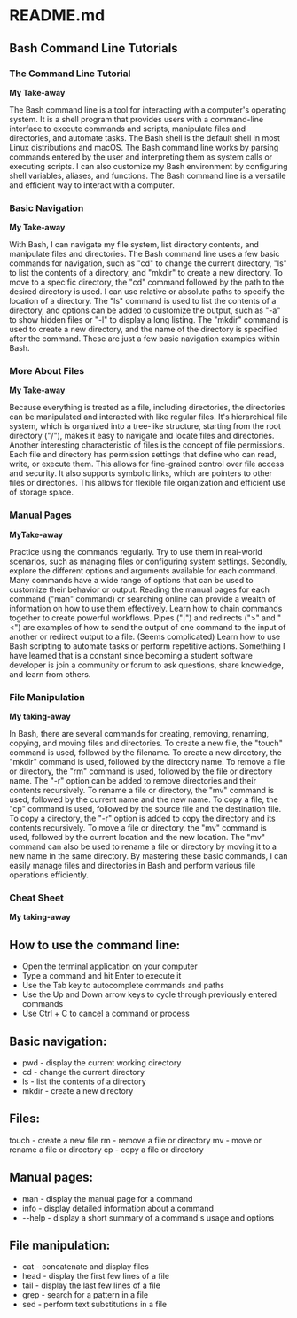 # README.md

## Bash Command Line Tutorials

### The Command Line Tutorial

**My Take-away**
  
<p>The Bash command line is a tool for interacting with a computer's operating system. It is a shell program that provides users with a command-line interface to execute commands and scripts, manipulate files and directories, and automate tasks. The Bash shell is the default shell in most Linux distributions and macOS. The Bash command line works by parsing commands entered by the user and interpreting them as system calls or executing scripts. I can also customize my Bash environment by configuring shell variables, aliases, and functions. The Bash command line is a versatile and efficient way to interact with a computer.</P>  

### Basic Navigation

 **My Take-away**

<p>With Bash, I can navigate my file system, list directory contents, and manipulate files and directories. The Bash command line uses a few basic commands for navigation, such as "cd" to change the current directory, "ls" to list the contents of a directory, and "mkdir" to create a new directory. To move to a specific directory, the "cd" command followed by the path to the desired directory is used. I can use relative or absolute paths to specify the location of a directory. The "ls" command is used to list the contents of a directory, and options can be added to customize the output, such as "-a" to show hidden files or "-l" to display a long listing. The "mkdir" command is used to create a new directory, and the name of the directory is specified after the command. These are just a few basic navigation examples within Bash.</P>

### More About Files

**My Take-away**

<p>Because everything is treated as a file, including directories, the directories can be manipulated and interacted with like regular files. It's hierarchical file system, which is organized into a tree-like structure, starting from the root directory ("/"), makes it easy to navigate and locate files and directories. Another interesting characteristic of files is the concept of file permissions. Each file and directory has permission settings that define who can read, write, or execute them. This allows for fine-grained control over file access and security. It also supports symbolic links, which are pointers to other files or directories. This allows for flexible file organization and efficient use of storage space.</P>

### Manual Pages

**MyTake-away**

<p> Practice using the commands regularly. Try to use them in real-world scenarios, such as managing files or configuring system settings. Secondly, explore the different options and arguments available for each command. Many commands have a wide range of options that can be used to customize their behavior or output. Reading the manual pages for each command ("man" command) or searching online can provide a wealth of information on how to use them effectively. Learn how to chain commands together to create powerful workflows. Pipes ("|") and redirects (">" and "<") are examples of how to send the output of one command to the input of another or redirect output to a file. (Seems complicated) Learn how to use Bash scripting to automate tasks or perform repetitive actions. Somethiing I have learned that is a constant since becoming a student software developer is join a community or forum to ask questions, share knowledge, and learn from others.</p>

### File Manipulation

**My taking-away**

In Bash, there are several commands for creating, removing, renaming, copying, and moving files and directories. To create a new file, the "touch" command is used, followed by the filename. To create a new directory, the "mkdir" command is used, followed by the directory name. To remove a file or directory, the "rm" command is used, followed by the file or directory name. The "-r" option can be added to remove directories and their contents recursively. To rename a file or directory, the "mv" command is used, followed by the current name and the new name. To copy a file, the "cp" command is used, followed by the source file and the destination file. To copy a directory, the "-r" option is added to copy the directory and its contents recursively. To move a file or directory, the "mv" command is used, followed by the current location and the new location. The "mv" command can also be used to rename a file or directory by moving it to a new name in the same directory. By mastering these basic commands, I can easily manage files and directories in Bash and perform various file operations efficiently.

### Cheat Sheet

**My taking-away**

## How to use the command line:

* Open the terminal application on your computer
* Type a command and hit Enter to execute it
* Use the Tab key to autocomplete commands and paths
* Use the Up and Down arrow keys to cycle through previously entered commands
* Use Ctrl + C to cancel a command or process

## Basic navigation:
* pwd - display the current working directory
* cd - change the current directory
* ls - list the contents of a directory
* mkdir - create a new directory

## Files:
touch - create a new file
rm - remove a file or directory
mv - move or rename a file or directory
cp - copy a file or directory

## Manual pages:
* man - display the manual page for a command
* info - display detailed information about a command
* --help - display a short summary of a command's usage and options

## File manipulation:
* cat - concatenate and display files
* head - display the first few lines of a file
* tail - display the last few lines of a file
* grep - search for a pattern in a file
* sed - perform text substitutions in a file
